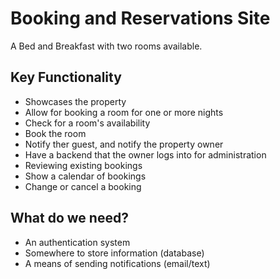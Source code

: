 # Booking and Reservations Site
A Bed and Breakfast with two rooms available.

## Key Functionality
- Showcases the property
- Allow for booking a room for one or more nights
- Check for a room's availability
- Book the room
- Notify ther guest, and notify the property owner
- Have a backend that the owner logs into for administration
- Reviewing existing bookings
- Show a calendar of bookings
- Change or cancel a booking

## What do we need?
- An authentication system
- Somewhere to store information (database)
- A means of sending notifications (email/text)